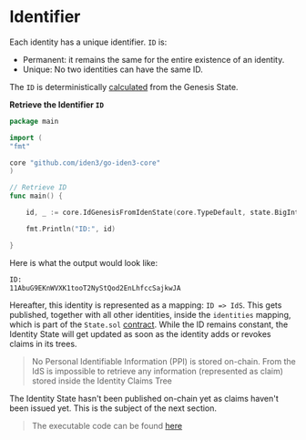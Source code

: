 # Identifier

Each identity has a unique identifier. `ID` is:

- Permanent: it remains the same for the entire existence of an identity.
- Unique: No two identities can have the same ID.

The `ID` is deterministically [calculated](https://docs.iden3.io/protocol/spec/#genesis-id) from the Genesis State. 

**Retrieve the Identifier `ID`**

```go
package main

import (
"fmt"

core "github.com/iden3/go-iden3-core"
)

// Retrieve ID
func main() {

    id, _ := core.IdGenesisFromIdenState(core.TypeDefault, state.BigInt())

    fmt.Println("ID:", id)

}
```

Here is what the output would look like: 

```bash
ID:
11AbuG9EKnWVXK1tooT2NyStQod2EnLhfccSajkwJA
```

Hereafter, this identity is represented as a mapping: `ID => IdS`. This gets published, together with all other identities, inside the `identities` mapping, which is part of the `State.sol` [contract](../../contracts/overview.md). While the ID remains constant, the Identity State will get updated as soon as the identity adds or revokes claims in its trees. 

> No Personal Identifiable Information (PPI) is stored on-chain. From the IdS is impossible to retrieve any information (represented as claim) stored inside the Identity Claims Tree

The Identity State hasn't been published on-chain yet as claims haven't been issued yet. This is the subject of the next section.

> The executable code can be found [here](https://github.com/0xPolygonID/tutorial-examples/blob/main/issuer-protocol/main.go#L133)
